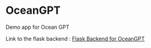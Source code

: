 # OceanGPT
Demo app for Ocean GPT

Link to the flask backend : [Flask Backend for OceanGPT](https://github.com/jayeshCodes/OceanGPT_backend)
